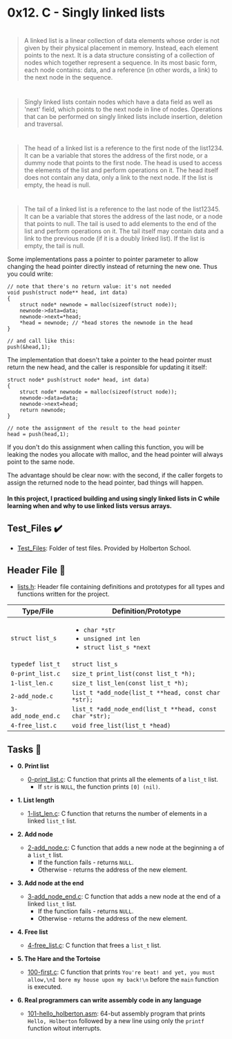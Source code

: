 # 0x12. C - Singly linked lists
#
>A linked list is a linear collection of data elements whose order is not given by their physical placement in memory. Instead, each element points to the next. It is a data structure consisting of a collection of nodes which together represent a sequence. In its most basic form, each node contains: data, and a reference (in other words, a link) to the next node in the sequence.
#
>Singly linked lists contain nodes which have a data field as well as 'next' field, which points to the next node in line of nodes. Operations that can be performed on singly linked lists include insertion, deletion and traversal.
#
>The head of a linked list is a reference to the first node of the list1234. It can be a variable that stores the address of the first node, or a dummy node that points to the first node. The head is used to access the elements of the list and perform operations on it. The head itself does not contain any data, only a link to the next node. If the list is empty, the head is null.
#
>The tail of a linked list is a reference to the last node of the list12345. It can be a variable that stores the address of the last node, or a node that points to null. The tail is used to add elements to the end of the list and perform operations on it. The tail itself may contain data and a link to the previous node (if it is a doubly linked list). If the list is empty, the tail is null.

Some implementations pass a pointer to pointer parameter to allow changing the head pointer directly instead of returning the new one. Thus you could write:

```
// note that there's no return value: it's not needed
void push(struct node** head, int data)
{
    struct node* newnode = malloc(sizeof(struct node));
    newnode->data=data;
    newnode->next=*head;
    *head = newnode; // *head stores the newnode in the head
}
```

```
// and call like this:
push(&head,1);
```

The implementation that doesn't take a pointer to the head pointer must return the new head, and the caller is responsible for updating it itself:

```
struct node* push(struct node* head, int data)
{
    struct node* newnode = malloc(sizeof(struct node));
    newnode->data=data;
    newnode->next=head;
    return newnode;
}
```

```
// note the assignment of the result to the head pointer
head = push(head,1);
```

If you don't do this assignment when calling this function, you will be leaking the nodes you allocate with malloc, and the head pointer will always point to the same node.

The advantage should be clear now: with the second, if the caller forgets to assign the returned node to the head pointer, bad things will happen.

#### In this project, I practiced building and using singly linked lists in C while learning when and why to use linked lists versus arrays.

## Test_Files :heavy_check_mark:

* [Test_Files](./Test_Files): Folder of test files. Provided by Holberton School.

## Header File :file_folder:

* [lists.h](./lists.h): Header file containing definitions and prototypes for all
types and functions written for the project.

| Type/File          | Definition/Prototype                                                                   |
| ------------------ | -------------------------------------------------------------------------------------- |
| `struct list_s`    | <ul><li>`char *str`</li><li>`unsigned int len`</li><li>`struct list_s *next`</li></ul> |
| `typedef list_t`   | `struct list_s`                                                                        |
| `0-print_list.c`   | `size_t print_list(const list_t *h);`                                                  |
| `1-list_len.c`     | `size_t list_len(const list_t *h);`                                                    |
| `2-add_node.c`     | `list_t *add_node(list_t **head, const char *str);`                                    |
| `3-add_node_end.c` | `list_t *add_node_end(list_t **head, const char *str);`                                |
| `4-free_list.c`    | `void free_list(list_t *head)`                                                         |

## Tasks :page_with_curl:

* **0. Print list**
  * [0-print_list.c](./0-print_list.c): C function that prints all the
  elements of a `list_t` list.
    * If `str` is `NULL`, the function prints `[0] (nil)`.

* **1. List length**
  * [1-list_len.c](./1-list_len.c): C function that returns the number of elements
  in a linked `list_t` list.

* **2. Add node**
  * [2-add_node.c](./2-add_node.c): C function that adds a new node at the
  beginning a of a `list_t` list.
    * If the function fails - returns `NULL`.
    * Otherwise - returns the address of the new element.

* **3. Add node at the end**
  * [3-add_node_end.c](./3-add_node_end.c): C function that adds a new node at
  the end of a linked `list_t` list.
    * If the function fails - returns `NULL`.
    * Otherwise - returns the address of the new element.

* **4. Free list**
  * [4-free_list.c](./4-free_list.c): C function that frees a `list_t` list.

* **5. The Hare and the Tortoise**
  * [100-first.c](./100-first.c): C function that prints `You're beat! and
  yet, you must allow,\nI bore my house upon my back!\n` before the `main`
  function is executed.

* **6. Real programmers can write assembly code in any language**
  * [101-hello_holberton.asm](./101-hello_holberton.asm): 64-but assembly program
  that prints `Hello, Holberton` followed by a new line using only the
  `printf` function witout interrupts.


